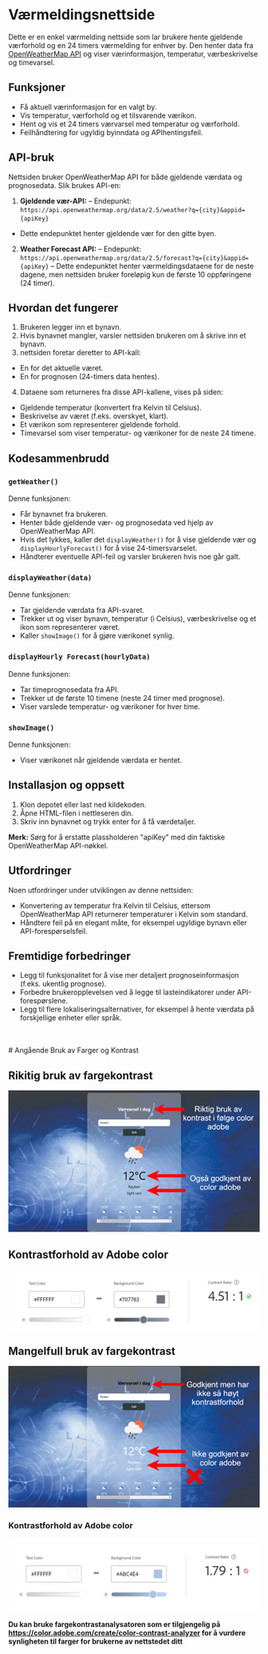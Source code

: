 # Værmeldingsnettside

Dette er en enkel værmelding nettside som lar brukere hente gjeldende værforhold og en 24 timers værmelding for enhver by. Den henter data fra [OpenWeatherMap API](https://openweathermap.org/api) og viser værinformasjon, temperatur, værbeskrivelse og timevarsel.

## Funksjoner
- Få aktuell værinformasjon for en valgt by.
- Vis temperatur, værforhold og et tilsvarende værikon.
- Hent og vis et 24 timers værvarsel med temperatur og værforhold.
- Feilhåndtering for ugyldig byinndata og APIhentingsfeil.

## API-bruk

Nettsiden bruker OpenWeatherMap API for både gjeldende værdata og prognosedata. Slik brukes API-en:

1. **Gjeldende vær-API:**
 – Endepunkt: `https://api.openweathermap.org/data/2.5/weather?q={city}&appid={apiKey}`
 - Dette endepunktet henter gjeldende vær for den gitte byen.

2. **Weather Forecast API:**
 – Endepunkt: `https://api.openweathermap.org/data/2.5/forecast?q={city}&appid={apiKey}`
 – Dette endepunktet henter værmeldingsdataene for de neste dagene, men nettsiden bruker foreløpig kun de første 10 oppføringene (24 timer).

## Hvordan det fungerer
1. Brukeren legger inn et bynavn.
2. Hvis bynavnet mangler, varsler nettsiden brukeren om å skrive inn et bynavn.
3. nettsiden foretar deretter to API-kall:
 - En for det aktuelle været.
 - En for prognosen (24-timers data hentes).
4. Dataene som returneres fra disse API-kallene, vises på siden:
 - Gjeldende temperatur (konvertert fra Kelvin til Celsius).
 - Beskrivelse av været (f.eks. overskyet, klart).
 - Et værikon som representerer gjeldende forhold.
 - Timevarsel som viser temperatur- og værikoner for de neste 24 timene.

## Kodesammenbrudd

### `getWeather()`
Denne funksjonen:
- Får bynavnet fra brukeren.
- Henter både gjeldende vær- og prognosedata ved hjelp av OpenWeatherMap API.
- Hvis det lykkes, kaller det `displayWeather()` for å vise gjeldende vær og `displayHourlyForecast()` for å vise 24-timersvarselet.
- Håndterer eventuelle API-feil og varsler brukeren hvis noe går galt.

### `displayWeather(data)`
Denne funksjonen:
- Tar gjeldende værdata fra API-svaret.
- Trekker ut og viser bynavn, temperatur (i Celsius), værbeskrivelse og et ikon som representerer været.
- Kaller `showImage()` for å gjøre værikonet synlig.

### `displayHourly Forecast(hourlyData)`
Denne funksjonen:
- Tar timeprognosedata fra API.
- Trekker ut de første 10 timene (neste 24 timer med prognose).
- Viser varslede temperatur- og værikoner for hver time.

### `showImage()`
Denne funksjonen:
- Viser værikonet når gjeldende værdata er hentet.

## Installasjon og oppsett
1. Klon depotet eller last ned kildekoden.
2. Åpne HTML-filen i nettleseren din.
3. Skriv inn bynavnet og trykk enter for å få værdetaljer.

**Merk:** Sørg for å erstatte plassholderen "apiKey" med din faktiske OpenWeatherMap API-nøkkel.

## Utfordringer
Noen utfordringer under utviklingen av denne nettsiden:
- Konvertering av temperatur fra Kelvin til Celsius, ettersom OpenWeatherMap API returnerer temperaturer i Kelvin som standard.
- Håndtere feil på en elegant måte, for eksempel ugyldige bynavn eller API-forespørselsfeil.

## Fremtidige forbedringer
- Legg til funksjonalitet for å vise mer detaljert prognoseinformasjon (f.eks. ukentlig prognose).
- Forbedre brukeropplevelsen ved å legge til lasteindikatorer under API-forespørslene.
- Legg til flere lokaliseringsalternativer, for eksempel å hente værdata på forskjellige enheter eller språk.
<br />
<br />
# Angående Bruk av Farger og Kontrast

## Rikitig bruk av fargekontrast
![image_alt](https://github.com/UsamDaw/Weather-Today-API/blob/main/ColorAdobeExample.png?raw=true)

## Kontrastforhold av Adobe color
![image_alt](https://github.com/UsamDaw/Weather-Today-API/blob/main/Screenshot%202024-10-09%20123641.png?raw=true)


## Mangelfull bruk av fargekontrast
![image alt](https://github.com/UsamDaw/Weather-Today-API/blob/main/ColorAdobeExample2.png?raw=true)

### Kontrastforhold av Adobe color
![image_alt](https://github.com/UsamDaw/Weather-Today-API/blob/main/Screenshot%202024-10-09%20125832.png?raw=true)

#### Du kan bruke fargekontrastanalysatoren som er tilgjengelig på https://color.adobe.com/create/color-contrast-analyzer for å vurdere synligheten til farger for brukerne av nettstedet ditt
